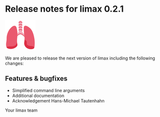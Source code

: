 

# Release notes for limax 0.2.1
![limax](https://github.com/matthiaskoenig/limax/raw/develop/docs/images/favicon/limax-100x100-300dpi.png)


We are pleased to release the next version of limax including the 
following changes:

## Features & bugfixes
- Simplified command line arguments
- Additional documentation
- Acknowledgement Hans-Michael Tautenhahn

Your limax team
